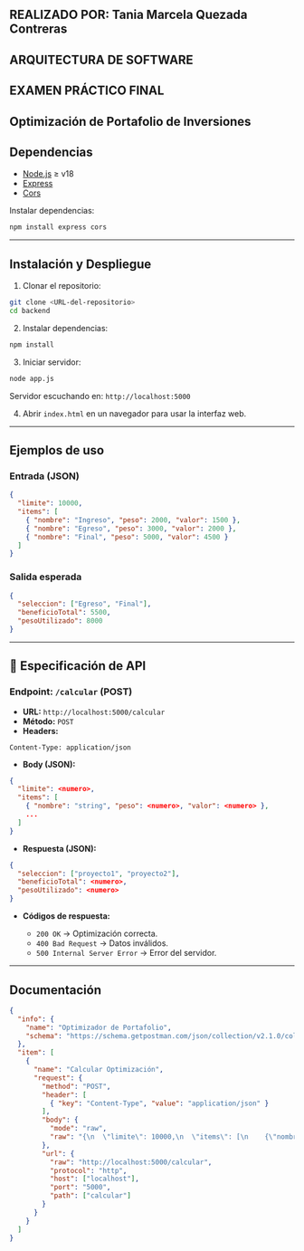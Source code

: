 ## REALIZADO POR: Tania Marcela Quezada Contreras
## ARQUITECTURA DE SOFTWARE
## EXAMEN PRÁCTICO FINAL

## Optimización de Portafolio de Inversiones

## Dependencias

* [Node.js](https://nodejs.org/) ≥ v18
* [Express](https://www.npmjs.com/package/express)
* [Cors](https://www.npmjs.com/package/cors)

Instalar dependencias:

```bash
npm install express cors
```

---

## Instalación y Despliegue

1. Clonar el repositorio:

```bash
git clone <URL-del-repositorio>
cd backend
```

2. Instalar dependencias:

```bash
npm install
```

3. Iniciar servidor:

```bash
node app.js
```

Servidor escuchando en: `http://localhost:5000`

4. Abrir `index.html` en un navegador para usar la interfaz web.

---

## Ejemplos de uso

### Entrada (JSON)

```json
{
  "limite": 10000,
  "items": [
    { "nombre": "Ingreso", "peso": 2000, "valor": 1500 },
    { "nombre": "Egreso", "peso": 3000, "valor": 2000 },
    { "nombre": "Final", "peso": 5000, "valor": 4500 }
  ]
}
```

### Salida esperada

```json
{
  "seleccion": ["Egreso", "Final"],
  "beneficioTotal": 5500,
  "pesoUtilizado": 8000
}
```

---

## 📡 Especificación de API

### Endpoint: `/calcular` (POST)

* **URL:** `http://localhost:5000/calcular`
* **Método:** `POST`
* **Headers:**

```http
Content-Type: application/json
```

* **Body (JSON):**

```json
{
  "limite": <numero>,
  "items": [
    { "nombre": "string", "peso": <numero>, "valor": <numero> },
    ...
  ]
}
```

* **Respuesta (JSON):**

```json
{
  "seleccion": ["proyecto1", "proyecto2"],
  "beneficioTotal": <numero>,
  "pesoUtilizado": <numero>
}
```

* **Códigos de respuesta:**

  * `200 OK` → Optimización correcta.
  * `400 Bad Request` → Datos inválidos.
  * `500 Internal Server Error` → Error del servidor.

---

## Documentación


```json
{
  "info": {
    "name": "Optimizador de Portafolio",
    "schema": "https://schema.getpostman.com/json/collection/v2.1.0/collection.json"
  },
  "item": [
    {
      "name": "Calcular Optimización",
      "request": {
        "method": "POST",
        "header": [
          { "key": "Content-Type", "value": "application/json" }
        ],
        "body": {
          "mode": "raw",
          "raw": "{\n  \"limite\": 10000,\n  \"items\": [\n    {\"nombre\":\"Ingresi\",\"peso\":2000,\"valor\":1500}\n  ]\n}"
        },
        "url": {
          "raw": "http://localhost:5000/calcular",
          "protocol": "http",
          "host": ["localhost"],
          "port": "5000",
          "path": ["calcular"]
        }
      }
    }
  ]
}
